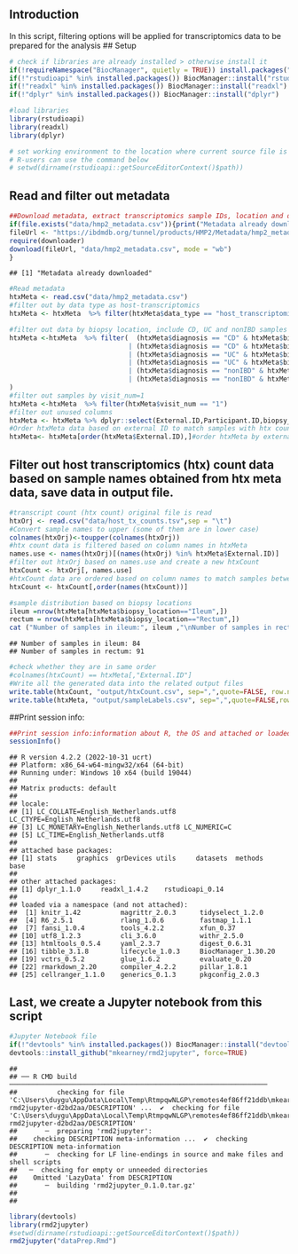## Introduction

In this script, filtering options will be applied for transcriptomics
data to be prepared for the analysis \## Setup

``` r
# check if libraries are already installed > otherwise install it
if(!requireNamespace("BiocManager", quietly = TRUE)) install.packages("BiocManager",repos = "http://cran.us.r-project.org")
if(!"rstudioapi" %in% installed.packages()) BiocManager::install("rstudioapi")
if(!"readxl" %in% installed.packages()) BiocManager::install("readxl")
if(!"dplyr" %in% installed.packages()) BiocManager::install("dplyr")

#load libraries
library(rstudioapi)
library(readxl)
library(dplyr)

# set working environment to the location where current source file is saved into.
# R-users can use the command below
# setwd(dirname(rstudioapi::getSourceEditorContext()$path))
```

## Read and filter out metadata

``` r
##Download metadata, extract transcriptomics sample IDs, location and disorders.
if(file.exists("data/hmp2_metadata.csv")){print("Metadata already downloaded")}else{
fileUrl <- "https://ibdmdb.org/tunnel/products/HMP2/Metadata/hmp2_metadata.csv?accessType=DOWNLOAD"
require(downloader)
download(fileUrl, "data/hmp2_metadata.csv", mode = "wb")
}
```

    ## [1] "Metadata already downloaded"

``` r
#Read metadata
htxMeta <- read.csv("data/hmp2_metadata.csv")
#filter out by data type as host-transcriptomics
htxMeta <- htxMeta  %>% filter(htxMeta$data_type == "host_transcriptomics")

#filter out data by biopsy location, include CD, UC and nonIBD samples from ileum and rectum location 
htxMeta <-htxMeta  %>% filter(  (htxMeta$diagnosis == "CD" & htxMeta$biopsy_location=="Ileum") 
                              | (htxMeta$diagnosis == "CD" & htxMeta$biopsy_location=="Rectum")
                              | (htxMeta$diagnosis == "UC" & htxMeta$biopsy_location=="Ileum") 
                              | (htxMeta$diagnosis == "UC" & htxMeta$biopsy_location=="Rectum") 
                              | (htxMeta$diagnosis == "nonIBD" & htxMeta$biopsy_location=="Rectum") 
                              | (htxMeta$diagnosis == "nonIBD" & htxMeta$biopsy_location=="Ileum") 
)
#filter out samples by visit_num=1
htxMeta <-htxMeta  %>% filter(htxMeta$visit_num == "1")
#filter out unused columns
htxMeta <- htxMeta %>% dplyr::select(External.ID,Participant.ID,biopsy_location,diagnosis)
#Order htxMeta data based on external ID to match samples with htx count correctly
htxMeta<- htxMeta[order(htxMeta$External.ID),]#order htxMeta by external ID
```

## Filter out host transcriptomics (htx) count data based on sample names obtained from htx meta data, save data in output file.

``` r
#transcript count (htx count) original file is read
htxOrj <- read.csv("data/host_tx_counts.tsv",sep = "\t")
#Convert sample names to upper (some of them are in lower case)
colnames(htxOrj)<-toupper(colnames(htxOrj))
#htx count data is filtered based on column names in htxMeta
names.use <- names(htxOrj)[(names(htxOrj) %in% htxMeta$External.ID)]
#filter out htxOrj based on names.use and create a new htxCount
htxCount <- htxOrj[, names.use]
#htxCount data are ordered based on column names to match samples between htxCount and sampleLabels
htxCount <- htxCount[,order(names(htxCount))]

#sample distribution based on biopsy locations
ileum =nrow(htxMeta[htxMeta$biopsy_location=="Ileum",])
rectum = nrow(htxMeta[htxMeta$biopsy_location=="Rectum",])
cat ("Number of samples in ileum:", ileum ,"\nNumber of samples in rectum:",rectum)
```

    ## Number of samples in ileum: 84 
    ## Number of samples in rectum: 91

``` r
#check whether they are in same order
#colnames(htxCount) == htxMeta[,"External.ID"]
#Write all the generated data into the related output files 
write.table(htxCount, "output/htxCount.csv", sep=",",quote=FALSE, row.names = TRUE )
write.table(htxMeta, "output/sampleLabels.csv", sep=",",quote=FALSE,row.names = FALSE, col.names = FALSE)
```

##Print session info:

``` r
##Print session info:information about R, the OS and attached or loaded packages.
sessionInfo()
```

    ## R version 4.2.2 (2022-10-31 ucrt)
    ## Platform: x86_64-w64-mingw32/x64 (64-bit)
    ## Running under: Windows 10 x64 (build 19044)
    ## 
    ## Matrix products: default
    ## 
    ## locale:
    ## [1] LC_COLLATE=English_Netherlands.utf8  LC_CTYPE=English_Netherlands.utf8   
    ## [3] LC_MONETARY=English_Netherlands.utf8 LC_NUMERIC=C                        
    ## [5] LC_TIME=English_Netherlands.utf8    
    ## 
    ## attached base packages:
    ## [1] stats     graphics  grDevices utils     datasets  methods   base     
    ## 
    ## other attached packages:
    ## [1] dplyr_1.1.0     readxl_1.4.2    rstudioapi_0.14
    ## 
    ## loaded via a namespace (and not attached):
    ##  [1] knitr_1.42          magrittr_2.0.3      tidyselect_1.2.0   
    ##  [4] R6_2.5.1            rlang_1.0.6         fastmap_1.1.1      
    ##  [7] fansi_1.0.4         tools_4.2.2         xfun_0.37          
    ## [10] utf8_1.2.3          cli_3.6.0           withr_2.5.0        
    ## [13] htmltools_0.5.4     yaml_2.3.7          digest_0.6.31      
    ## [16] tibble_3.1.8        lifecycle_1.0.3     BiocManager_1.30.20
    ## [19] vctrs_0.5.2         glue_1.6.2          evaluate_0.20      
    ## [22] rmarkdown_2.20      compiler_4.2.2      pillar_1.8.1       
    ## [25] cellranger_1.1.0    generics_0.1.3      pkgconfig_2.0.3

## Last, we create a Jupyter notebook from this script

``` r
#Jupyter Notebook file
if(!"devtools" %in% installed.packages()) BiocManager::install("devtools")
devtools::install_github("mkearney/rmd2jupyter", force=TRUE)
```

    ## 
    ## ── R CMD build ─────────────────────────────────────────────────────────────────
    ##          checking for file 'C:\Users\duygu\AppData\Local\Temp\RtmpqwNLGP\remotes4ef86ff21ddb\mkearney-rmd2jupyter-d2bd2aa/DESCRIPTION' ...  ✔  checking for file 'C:\Users\duygu\AppData\Local\Temp\RtmpqwNLGP\remotes4ef86ff21ddb\mkearney-rmd2jupyter-d2bd2aa/DESCRIPTION'
    ##       ─  preparing 'rmd2jupyter':
    ##    checking DESCRIPTION meta-information ...  ✔  checking DESCRIPTION meta-information
    ##       ─  checking for LF line-endings in source and make files and shell scripts
    ##   ─  checking for empty or unneeded directories
    ##    Omitted 'LazyData' from DESCRIPTION
    ##       ─  building 'rmd2jupyter_0.1.0.tar.gz'
    ##      
    ## 

``` r
library(devtools)
library(rmd2jupyter)
#setwd(dirname(rstudioapi::getSourceEditorContext()$path))
rmd2jupyter("dataPrep.Rmd")
```
